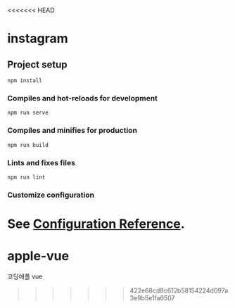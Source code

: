 <<<<<<< HEAD
# instagram

## Project setup
```
npm install
```

### Compiles and hot-reloads for development
```
npm run serve
```

### Compiles and minifies for production
```
npm run build
```

### Lints and fixes files
```
npm run lint
```

### Customize configuration
See [Configuration Reference](https://cli.vuejs.org/config/).
=======
# apple-vue
코딩애플 vue
>>>>>>> 422e68cd8c612b58154224d097a3e9b5e1fa6507
